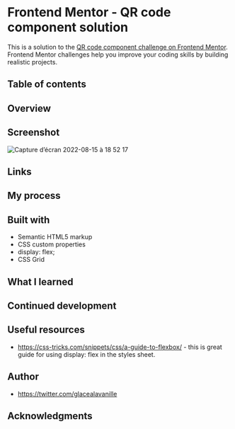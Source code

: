 # Frontend Mentor - QR code component solution

This is a solution to the [QR code component challenge on Frontend Mentor](https://www.frontendmentor.io/challenges/qr-code-component-iux_sIO_H). Frontend Mentor challenges help you improve your coding skills by building realistic projects. 

## Table of contents

## Overview

## Screenshot

![Capture d’écran 2022-08-15 à 18 52 17](https://user-images.githubusercontent.com/73802863/184899551-97f012c2-831f-47c8-91f7-8bfce896eca5.png)

## Links

## My process

## Built with

- Semantic HTML5 markup
- CSS custom properties
- display: flex;
- CSS Grid


## What I learned


## Continued development


## Useful resources

-  https://css-tricks.com/snippets/css/a-guide-to-flexbox/ - this is great guide for using display: flex in the styles sheet.


## Author

- https://twitter.com/glacealavanille


## Acknowledgments
